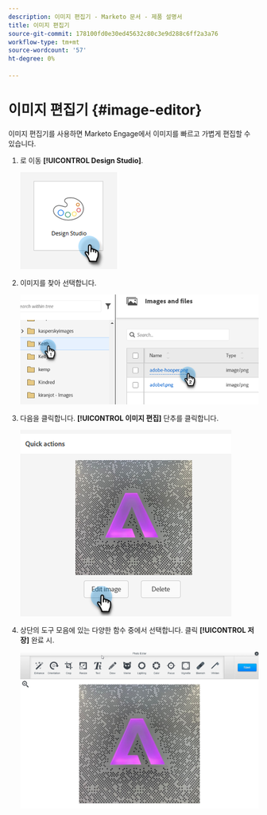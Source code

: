 ```yaml
---
description: 이미지 편집기 - Marketo 문서 - 제품 설명서
title: 이미지 편집기
source-git-commit: 178100fd0e30ed45632c80c3e9d288c6ff2a3a76
workflow-type: tm+mt
source-wordcount: '57'
ht-degree: 0%

---
```


# 이미지 편집기 {#image-editor}

이미지 편집기를 사용하면 Marketo Engage에서 이미지를 빠르고 가볍게 편집할 수 있습니다.

1. 로 이동 **[!UICONTROL Design Studio]**.

   ![](assets/image-editor-1.png)

1. 이미지를 찾아 선택합니다.

   ![](assets/image-editor-2.png)

1. 다음을 클릭합니다. **[!UICONTROL 이미지 편집]** 단추를 클릭합니다.

   ![](assets/image-editor-3.png)

1. 상단의 도구 모음에 있는 다양한 함수 중에서 선택합니다. 클릭 **[!UICONTROL 저장]** 완료 시.

   ![](assets/image-editor-4.png)
